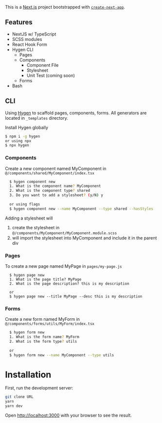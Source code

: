 This is a [Next.js](https://nextjs.org/) project bootstrapped with [`create-next-app`](https://github.com/vercel/next.js/tree/canary/packages/create-next-app).

## Features

- NextJS w/ TypeScript
- SCSS modules
- React Hook Form
- Hygen CLI
  - Pages
  - Components
    - Component File
    - Stylesheet
    - Unit Test (coming soon)
  - Forms
- Bash

## CLI
Using [Hygen](https://www.hygen.io/) to scaffold pages, components, forms. All generators are located in `_templates` directory.

Install Hygen globally
```bash
$ npm i -g hygen
or using npx
$ npx hygen
```

### Components
Create a new component named MyComponent in `@/components/shared/MyComponent/index.tsx`
```bash
  $ hygen component new
  1. What is the component name? MyComponent
  2. What is the component type? shared
  3. Do you want to add a stylesheet? (y/N) y
  
  or using flags
  $ hygen component new --name MyComponent --type shared --hasStyles
```

Adding a stylesheet will 
1. create the stylesheet in `@/components/MyComponent/MyComponent.module.scss`
2. will import the stylesheet into MyComponent and include it in the parent div

### Pages
To create a new page named MyPage in `pages/my-page.js`
```
  $ hygen page new
  1. What is the page title? MyPage
  2. What is the page description? this is my description
  
  or
  $ hygen page new --title MyPage --desc this is my description
```

### Forms
Create a new form named MyForm in `@/components/forms/utils/MyForm/index.tsx`
```bash
  $ hygen form new
  1. What is the form name? MyForm
  2. What is the form type? utils
  
  or
  $ hygen form new --name MyComponent --type utils
```

# Installation

First, run the development server:

```bash
git clone URL
yarn
yarn dev
```
Open [http://localhost:3000](http://localhost:3000) with your browser to see the result.
